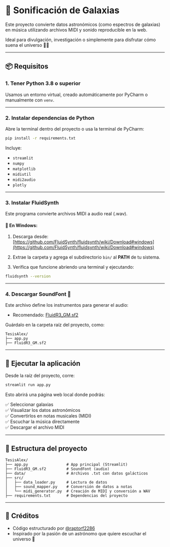 # 🌌 Sonificación de Galaxias

Este proyecto convierte datos astronómicos (como espectros de galaxias) en música utilizando archivos MIDI y sonido reproducible en la web.

Ideal para divulgación, investigación o simplemente para disfrutar cómo suena el universo 🚀🎶

---

## 📦 Requisitos

### 1. Tener Python 3.8 o superior

Usamos un entorno virtual, creado automáticamente por PyCharm o manualmente con `venv`.

---

### 2. Instalar dependencias de Python

Abre la terminal dentro del proyecto o usa la terminal de PyCharm:

```bash
pip install -r requirements.txt
```

Incluye:
- `streamlit`
- `numpy`
- `matplotlib`
- `midiutil`
- `midi2audio`
- `plotly`

---

### 3. Instalar **FluidSynth**

Este programa convierte archivos MIDI a audio real (.wav).

#### 🔧 En Windows:

1. Descarga desde:  
   [https://github.com/FluidSynth/fluidsynth/wiki/Download#windows](https://github.com/FluidSynth/fluidsynth/wiki/Download#windows)

2. Extrae la carpeta y agrega el subdirectorio `bin/` al **PATH** de tu sistema.

3. Verifica que funcione abriendo una terminal y ejecutando:

```bash
fluidsynth --version
```

---

### 4. Descargar SoundFont 🎵

Este archivo define los instrumentos para generar el audio:

- Recomendado: [FluidR3_GM.sf2](https://member.keymusician.com/Member/FluidR3_GM/index.html)

Guárdalo en la carpeta raíz del proyecto, como:

```
TesisAlex/
├── app.py
├── FluidR3_GM.sf2
```

---

## 🚀 Ejecutar la aplicación

Desde la raíz del proyecto, corre:

```bash
streamlit run app.py
```

Esto abrirá una página web local donde podrás:

✅ Seleccionar galaxias  
✅ Visualizar los datos astronómicos  
✅ Convertirlos en notas musicales (MIDI)  
✅ Escuchar la música directamente  
✅ Descargar el archivo MIDI

---

## 📁 Estructura del proyecto

```
TesisAlex/
├── app.py                 # App principal (Streamlit)
├── FluidR3_GM.sf2         # SoundFont (audio)
├── data/                  # Archivos .txt con datos galácticos
├── src/
│   ├── data_loader.py     # Lectura de datos
│   ├── sound_mapper.py    # Conversión de datos a notas
│   └── midi_generator.py  # Creación de MIDI y conversión a WAV
├── requirements.txt       # Dependencias del proyecto
```

---

## 🎁 Créditos

- Código estructurado por [@raptorf2286](https://github.com/raptorf2286)
- Inspirado por la pasión de un astrónomo que quiere escuchar el universo 💫

